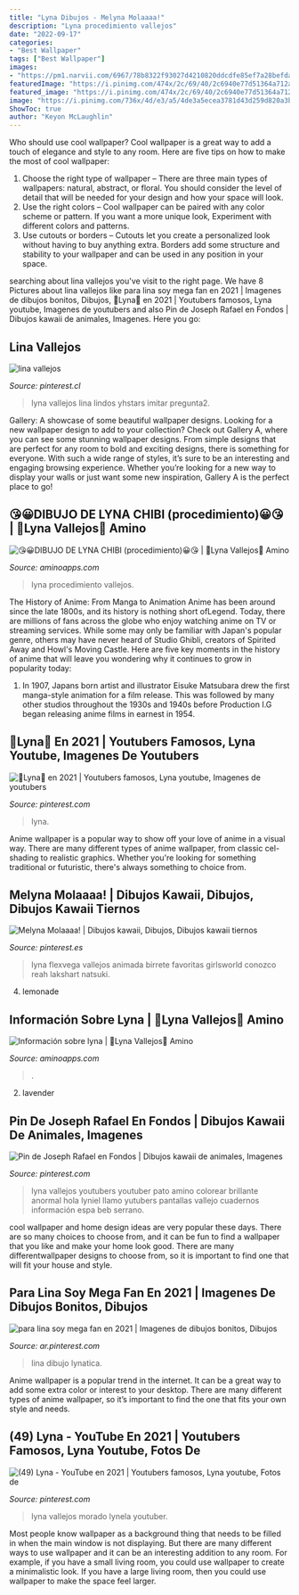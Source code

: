```yaml
---
title: "Lyna Dibujos - Melyna Molaaaa!"
description: "Lyna procedimiento vallejos"
date: "2022-09-17"
categories:
- "Best Wallpaper"
tags: ["Best Wallpaper"]
images:
- "https://pm1.narvii.com/6967/78b8322f93027d4210820ddcdfe85ef7a28befdar1-720-1280v2_hq.jpg"
featuredImage: "https://i.pinimg.com/474x/2c/69/40/2c6940e77d51364a712a2ac2158f7e14.jpg"
featured_image: "https://i.pinimg.com/474x/2c/69/40/2c6940e77d51364a712a2ac2158f7e14.jpg"
image: "https://i.pinimg.com/736x/4d/e3/a5/4de3a5ecea3781d43d259d820a3bf157.jpg"
ShowToc: true
author: "Keyon McLaughlin"
---
```



Who should use cool wallpaper?
Cool wallpaper is a great way to add a touch of elegance and style to any room. Here are five tips on how to make the most of cool wallpaper: 
1) Choose the right type of wallpaper – There are three main types of wallpapers: natural, abstract, or floral. You should consider the level of detail that will be needed for your design and how your space will look. 
2) Use the right colors – Cool wallpaper can be paired with any color scheme or pattern. If you want a more unique look, Experiment with different colors and patterns. 
3) Use cutouts or borders – Cutouts let you create a personalized look without having to buy anything extra. Borders add some structure and stability to your wallpaper and can be used in any position in your space.

	

		
searching about lina vallejos you've visit to the right page. We have 8 Pictures about lina vallejos like para lina soy mega fan en 2021 | Imagenes de dibujos bonitos, Dibujos, 🐣Lyna🐣 en 2021 | Youtubers famosos, Lyna youtube, Imagenes de youtubers and also Pin de Joseph Rafael en Fondos | Dibujos kawaii de animales, Imagenes. Here you go:
		
    
## Lina Vallejos

<img loading=lazy src="https://i.pinimg.com/474x/2c/69/40/2c6940e77d51364a712a2ac2158f7e14.jpg" onerror="this.onerror=null;this.src='https://tse2.mm.bing.net/th?id=OIP.w1uoo5HVP0-VTLg6qmVURAAAAA&amp;pid=15.1';" alt="lina vallejos">

_Source: pinterest.cl_

>lyna vallejos lina lindos yhstars imitar pregunta2. 

	

Gallery: A showcase of some beautiful wallpaper designs.
Looking for a new wallpaper design to add to your collection? Check out Gallery A, where you can see some stunning wallpaper designs. From simple designs that are perfect for any room to bold and exciting designs, there is something for everyone. With such a wide range of styles, it’s sure to be an interesting and engaging browsing experience. Whether you’re looking for a new way to display your walls or just want some new inspiration, Gallery A is the perfect place to go!





	
	
    
## 😘😀DIBUJO DE LYNA CHIBI (procedimiento)😀😘 | 💜Lyna Vallejos💜 Amino

<img loading=lazy src="https://pm1.narvii.com/6334/d95b974f5f87d48a372b145072ee7d76c858f32e_hq.jpg" onerror="this.onerror=null;this.src='https://tse4.mm.bing.net/th?id=OIP.ZhErdYkxJ3oCs57KByrDnwHaJ4&amp;pid=15.1';" alt="😘😀DIBUJO DE LYNA CHIBI (procedimiento)😀😘 | 💜Lyna Vallejos💜 Amino">

_Source: aminoapps.com_

>lyna procedimiento vallejos. 

	

The History of Anime: From Manga to Animation
Anime has been around since the late 1800s, and its history is nothing short ofLegend. Today, there are millions of fans across the globe who enjoy watching anime on TV or streaming services. While some may only be familiar with Japan's popular genre, others may have never heard of Studio Ghibli, creators of Spirited Away and Howl's Moving Castle. Here are five key moments in the history of anime that will leave you wondering why it continues to grow in popularity today:
1) In 1907, Japans born artist and illustrator Eisuke Matsubara drew the first manga-style animation for a film release. This was followed by many other studios throughout the 1930s and 1940s before Production I.G began releasing anime films in earnest in 1954.

    
## 🐣Lyna🐣 En 2021 | Youtubers Famosos, Lyna Youtube, Imagenes De Youtubers

<img loading=lazy src="https://i.pinimg.com/736x/5d/4b/f7/5d4bf7983bb5a94d4cfceec79f915b18.jpg" onerror="this.onerror=null;this.src='https://tse3.mm.bing.net/th?id=OIP.jJH65nuHtemP04eWZzPb4wHaHQ&amp;pid=15.1';" alt="🐣Lyna🐣 en 2021 | Youtubers famosos, Lyna youtube, Imagenes de youtubers">

_Source: pinterest.com_

>lyna. 

	

Anime wallpaper is a popular way to show off your love of anime in a visual way. There are many different types of anime wallpaper, from classic cel-shading to realistic graphics. Whether you're looking for something traditional or futuristic, there's always something to choice from.

    
## Melyna Molaaaa! | Dibujos Kawaii, Dibujos, Dibujos Kawaii Tiernos

<img loading=lazy src="https://i.pinimg.com/736x/4d/e3/a5/4de3a5ecea3781d43d259d820a3bf157.jpg" onerror="this.onerror=null;this.src='https://tse3.mm.bing.net/th?id=OIP.2OywkokKm3XrGT8dAWaYSgHaNK&amp;pid=15.1';" alt="Melyna Molaaaa! | Dibujos kawaii, Dibujos, Dibujos kawaii tiernos">

_Source: pinterest.es_

>lyna flexvega vallejos animada birrete favoritas girlsworld conozco reah lakshart natsuki. 

	

4. lemonade 

    
## Información Sobre Lyna | 💜Lyna Vallejos💜 Amino

<img loading=lazy src="https://pm1.narvii.com/6967/78b8322f93027d4210820ddcdfe85ef7a28befdar1-720-1280v2_hq.jpg" onerror="this.onerror=null;this.src='https://tse3.mm.bing.net/th?id=OIP.SPK0zUpHCIS8cpVLanRaewHaNK&amp;pid=15.1';" alt="Información sobre lyna | 💜Lyna Vallejos💜 Amino">

_Source: aminoapps.com_

>. 

	

2. lavender 

    
## Pin De Joseph Rafael En Fondos | Dibujos Kawaii De Animales, Imagenes

<img loading=lazy src="https://i.pinimg.com/736x/4c/97/3a/4c973a63bd9b779ca0af878246fd3f9b.jpg" onerror="this.onerror=null;this.src='https://tse4.mm.bing.net/th?id=OIP.8TT5mXULTgYY4TG7Dp5MJQHaNK&amp;pid=15.1';" alt="Pin de Joseph Rafael en Fondos | Dibujos kawaii de animales, Imagenes">

_Source: pinterest.com_

>lyna vallejos youtubers youtuber pato amino colorear brillante anormal hola lyniel llamo yutubers pantallas vallejo cuadernos información espa beb serrano. 

	

cool wallpaper and home design ideas are very popular these days. There are so many choices to choose from, and it can be fun to find a wallpaper that you like and make your home look good. There are many differentwallpaper designs to choose from, so it is important to find one that will fit your house and style.

    
## Para Lina Soy Mega Fan En 2021 | Imagenes De Dibujos Bonitos, Dibujos

<img loading=lazy src="https://i.pinimg.com/736x/c7/cf/f7/c7cff76077084c66f23a834b66964baf.jpg" onerror="this.onerror=null;this.src='https://tse2.mm.bing.net/th?id=OIP.v3UBVdsI6PUkqvTz1lmAXQHaNK&amp;pid=15.1';" alt="para lina soy mega fan en 2021 | Imagenes de dibujos bonitos, Dibujos">

_Source: ar.pinterest.com_

>lina dibujo lynatica. 

	

Anime wallpaper is a popular trend in the internet. It can be a great way to add some extra color or interest to your desktop. There are many different types of anime wallpaper, so it’s important to find the one that fits your own style and needs.

    
## (49) Lyna - YouTube En 2021 | Youtubers Famosos, Lyna Youtube, Fotos De

<img loading=lazy src="https://i.pinimg.com/originals/12/4c/bd/124cbd4e596f9f41e700e1f82e556b14.png" onerror="this.onerror=null;this.src='https://tse2.mm.bing.net/th?id=OIP.spG32a2BzV8B3MhdkrvfnAHaJ4&amp;pid=15.1';" alt="(49) Lyna - YouTube en 2021 | Youtubers famosos, Lyna youtube, Fotos de">

_Source: pinterest.com_

>lyna vallejos morado lynela youtuber. 

	

Most people know wallpaper as a background thing that needs to be filled in when the main window is not displaying. But there are many different ways to use wallpaper and it can be an interesting addition to any room. For example, if you have a small living room, you could use wallpaper to create a minimalistic look. If you have a large living room, then you could use wallpaper to make the space feel larger.

